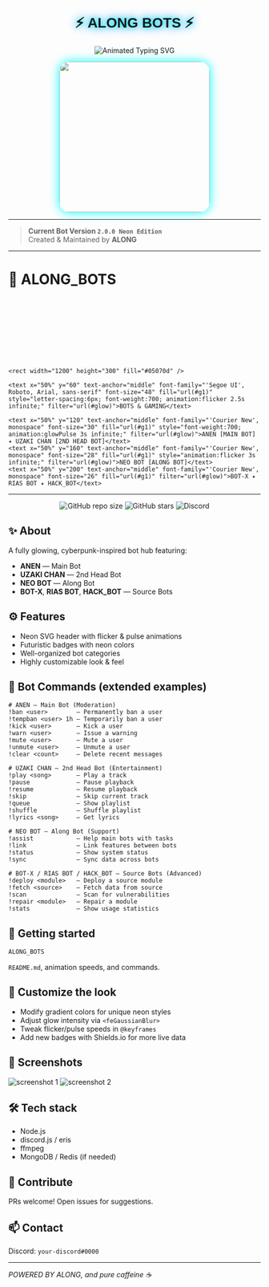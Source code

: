 <p align="center">
  <h1 align="center" style="font-family: 'Orbitron', sans-serif; text-shadow: 0 0 10px #00ffff, 0 0 20px #0088ff;">⚡ ALONG BOTS ⚡</h1>
</p>

<p align="center">
  <img src="https://readme-typing-svg.demolab.com?font=Orbitron&weight=600&size=25&duration=4000&pause=1000&color=00F7FF&center=true&vCenter=true&width=500&lines=POWERFUL+MULTI-BOT+SYSTEM;FAST++SECURE++RELIABLE;BUILT+BY+ALONG;ANIME+%26+GAMING+INTEGRATION" alt="Animated Typing SVG" />
</p>

<div align="center">
  <img src="https://files.catbox.moe/ln3jc7.jpg" width="300" style="border-radius: 20px; box-shadow: 0 0 20px #00ffff;"/>
</div>

---

> **Current Bot Version `2.0.0 Neon Edition`**  
> Created & Maintained by **ALONG**

---

# 🚀 ALONG_BOTS

<p align="center">
  <svg width="100%" height="300" viewBox="0 0 1200 300" xmlns="http://www.w3.org/2000/svg" preserveAspectRatio="xMidYMid slice">
    <defs>
      <linearGradient id="g1" x1="0%" x2="100%" y1="0%" y2="0%">
        <stop offset="0%" stop-color="#00f5ff"/>
        <stop offset="50%" stop-color="#7c4dff"/>
        <stop offset="100%" stop-color="#ff2d95"/>
      </linearGradient>
      <filter id="glow">
        <feGaussianBlur stdDeviation="8" result="coloredBlur"/>
        <feMerge>
          <feMergeNode in="coloredBlur"/>
          <feMergeNode in="SourceGraphic"/>
        </feMerge>
      </filter>
      <style>
        @keyframes flicker {
          0%, 19%, 21%, 23%, 25%, 54%, 56%, 100% { opacity: 1; }
          20%, 24%, 55% { opacity: 0.3; }
        }
        @keyframes glowPulse {
          0%, 100% { filter: url(#glow); }
          50% { filter: brightness(1.4) url(#glow); }
        }
      </style>
    </defs>

```
<rect width="1200" height="300" fill="#05070d" />

<text x="50%" y="60" text-anchor="middle" font-family="'Segoe UI', Roboto, Arial, sans-serif" font-size="48" fill="url(#g1)" style="letter-spacing:6px; font-weight:700; animation:flicker 2.5s infinite;" filter="url(#glow)">BOTS & GAMING</text>

<text x="50%" y="120" text-anchor="middle" font-family="'Courier New', monospace" font-size="30" fill="url(#g1)" style="font-weight:700; animation:glowPulse 3s infinite;" filter="url(#glow)">ANEN [MAIN BOT] ✦ UZAKI CHAN [2ND HEAD BOT]</text>
<text x="50%" y="160" text-anchor="middle" font-family="'Courier New', monospace" font-size="28" fill="url(#g1)" style="animation:flicker 3s infinite;" filter="url(#glow)">NEO BOT [ALONG BOT]</text>
<text x="50%" y="200" text-anchor="middle" font-family="'Courier New', monospace" font-size="26" fill="url(#g1)" filter="url(#glow)">BOT-X ✦ RIAS BOT ✦ HACK_BOT</text>
```

  </svg>
</p>

---

<p align="center">
  <img alt="GitHub repo size" src="https://img.shields.io/github/repo-size/USERNAME/REPO?color=00f5ff&label=Repo%20Size&logo=github&style=for-the-badge" />
  <img alt="GitHub stars" src="https://img.shields.io/github/stars/USERNAME/REPO?style=for-the-badge&logo=github&color=ff2d95" />
  <img alt="Discord" src="https://img.shields.io/discord/000000000000000000?label=Discord&logo=discord&logoColor=white&color=7c4dff&style=for-the-badge" />
</p>

## ✨ About

A fully glowing, cyberpunk-inspired bot hub featuring:

* **ANEN** — Main Bot
* **UZAKI CHAN** — 2nd Head Bot
* **NEO BOT** — Along Bot
* **BOT-X**, **RIAS BOT**, **HACK\_BOT** — Source Bots

## ⚙️ Features

* Neon SVG header with flicker & pulse animations
* Futuristic badges with neon colors
* Well-organized bot categories
* Highly customizable look & feel

## 🧰 Bot Commands (extended examples)

```text
# ANEN — Main Bot (Moderation)
!ban <user>        — Permanently ban a user
!tempban <user> 1h — Temporarily ban a user
!kick <user>       — Kick a user
!warn <user>       — Issue a warning
!mute <user>       — Mute a user
!unmute <user>     — Unmute a user
!clear <count>     — Delete recent messages

# UZAKI CHAN — 2nd Head Bot (Entertainment)
!play <song>       — Play a track
!pause             — Pause playback
!resume            — Resume playback
!skip              — Skip current track
!queue             — Show playlist
!shuffle           — Shuffle playlist
!lyrics <song>     — Get lyrics

# NEO BOT — Along Bot (Support)
!assist            — Help main bots with tasks
!link              — Link features between bots
!status            — Show system status
!sync              — Sync data across bots

# BOT-X / RIAS BOT / HACK_BOT — Source Bots (Advanced)
!deploy <module>   — Deploy a source module
!fetch <source>    — Fetch data from source
!scan              — Scan for vulnerabilities
!repair <module>   — Repair a module
!stats             — Show usage statistics
```

## 🚀 Getting started

```bash
ALONG_BOTS
```
`README.md`, animation speeds, and commands.

## 🎨 Customize the look

* Modify gradient colors for unique neon styles
* Adjust glow intensity via `<feGaussianBlur>`
* Tweak flicker/pulse speeds in `@keyframes`
* Add new badges with Shields.io for more live data

## 📸 Screenshots

![screenshot 1](assets/screenshot1.png)
![screenshot 2](assets/screenshot2.png)

## 🛠 Tech stack

* Node.js
* discord.js / eris
* ffmpeg
* MongoDB / Redis (if needed)

## 🤝 Contribute

PRs welcome! Open issues for suggestions.

## 📫 Contact

Discord: `your-discord#0000`

---

*POWERED BY ALONG, and pure caffeine ☕*
